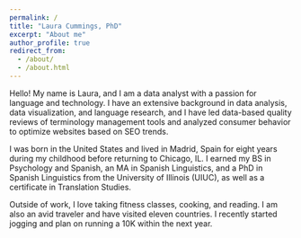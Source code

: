```yaml
---
permalink: /
title: "Laura Cummings, PhD"
excerpt: "About me"
author_profile: true
redirect_from: 
  - /about/
  - /about.html
---
```


Hello! My name is Laura, and I am a data analyst with a passion for language and technology. I have an extensive background in data analysis, data visualization, and language research, and I have led data-based quality reviews of terminology management tools and analyzed consumer behavior to optimize websites based on SEO trends. 

I was born in the United States and lived in Madrid, Spain for eight years during my childhood before returning to Chicago, IL. I earned my BS in Psychology and Spanish, an MA in Spanish Linguistics, and a PhD in Spanish Linguistics from the University of Illinois (UIUC), as well as a certificate in Translation Studies.

Outside of work, I love taking fitness classes, cooking, and reading. I am also an avid traveler and have visited eleven countries. I recently started jogging and plan on running a 10K within the next year.
